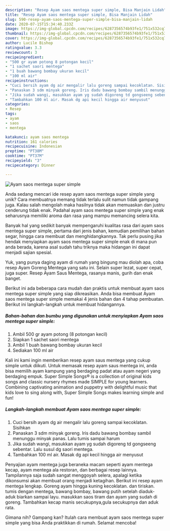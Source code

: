 ```yaml
---
description: "Resep Ayam saos mentega super simple, Bisa Manjain Lidah"
title: "Resep Ayam saos mentega super simple, Bisa Manjain Lidah"
slug: 590-resep-ayam-saos-mentega-super-simple-bisa-manjain-lidah
date: 2020-07-15T15:34:40.233Z
image: https://img-global.cpcdn.com/recipes/6287356574b93fe1/751x532cq70/ayam-saos-mentega-super-simple-foto-resep-utama.jpg
thumbnail: https://img-global.cpcdn.com/recipes/6287356574b93fe1/751x532cq70/ayam-saos-mentega-super-simple-foto-resep-utama.jpg
cover: https://img-global.cpcdn.com/recipes/6287356574b93fe1/751x532cq70/ayam-saos-mentega-super-simple-foto-resep-utama.jpg
author: Lucile Bishop
ratingvalue: 3.3
reviewcount: 3
recipeingredient:
- "500 gr ayam potong 8 potongan kecil"
- "1 sachet saori mentega"
- "1 buah bawang bombay ukuran kecil"
- "100 ml air"
recipeinstructions:
- "Cuci bersih ayam dg air mengalir lalu goreng sampai kecoklatan. Sisihkan"
- "Panaskan 3 sdm minyak goreng. Iris dadu bawang bombay sambil menunggu minyak panas. Lalu tumis sampai harum"
- "Jika sudah wangi, masukkan ayam yg sudah digoreng td gongseeng sebentar. Lalu susul dg saori mentega."
- "Tambahkan 100 ml air. Masak dg api kecil hingga air menyusut"
categories:
- Resep
tags:
- ayam
- saos
- mentega

katakunci: ayam saos mentega 
nutrition: 161 calories
recipecuisine: Indonesian
preptime: "PT38M"
cooktime: "PT37M"
recipeyield: "3"
recipecategory: Dinner

---
```



![Ayam saos mentega super simple](https://img-global.cpcdn.com/recipes/6287356574b93fe1/751x532cq70/ayam-saos-mentega-super-simple-foto-resep-utama.jpg)

Anda sedang mencari ide resep ayam saos mentega super simple yang unik? Cara membuatnya memang tidak terlalu sulit namun tidak gampang juga. Kalau salah mengolah maka hasilnya tidak akan memuaskan dan justru cenderung tidak enak. Padahal ayam saos mentega super simple yang enak seharusnya memiliki aroma dan rasa yang mampu memancing selera kita.

Banyak hal yang sedikit banyak mempengaruhi kualitas rasa dari ayam saos mentega super simple, pertama dari jenis bahan, kemudian pemilihan bahan segar, hingga cara membuat dan menghidangkannya. Tak perlu pusing jika hendak menyiapkan ayam saos mentega super simple enak di mana pun anda berada, karena asal sudah tahu triknya maka hidangan ini dapat menjadi sajian spesial.

Yuk, yang punya daging ayam di rumah yang bingung mau diolah apa, coba resep Ayam Goreng Mentega yang satu ini. Selain super lezat, super cepat, juga super. Resep Ayam Saus Mentega, rasanya manis, gurih dan enak banget.


Berikut ini ada beberapa cara mudah dan praktis untuk membuat ayam saos mentega super simple yang siap dikreasikan. Anda bisa membuat Ayam saos mentega super simple memakai 4 jenis bahan dan 4 tahap pembuatan. Berikut ini langkah-langkah untuk membuat hidangannya.

<!--inarticleads1-->

##### Bahan-bahan dan bumbu yang digunakan untuk menyiapkan Ayam saos mentega super simple:

1. Ambil 500 gr ayam potong (8 potongan kecil)
1. Siapkan 1 sachet saori mentega
1. Ambil 1 buah bawang bombay ukuran kecil
1. Sediakan 100 ml air


Kali ini kami ingin memberikan resep ayam saus mentega yang cukup simple untuk diikuti. Untuk memasak resep ayam saus mentega ini, anda bisa memilih ayam kampung yang berdaging padat atau ayam negeri yang berdaging empuk. Super Simple Songs® is a collection of original kids songs and classic nursery rhymes made SIMPLE for young learners. Combining captivating animation and puppetry with delightful music that kids love to sing along with, Super Simple Songs makes learning simple and fun! 

<!--inarticleads2-->

##### Langkah-langkah membuat Ayam saos mentega super simple:

1. Cuci bersih ayam dg air mengalir lalu goreng sampai kecoklatan. Sisihkan
1. Panaskan 3 sdm minyak goreng. Iris dadu bawang bombay sambil menunggu minyak panas. Lalu tumis sampai harum
1. Jika sudah wangi, masukkan ayam yg sudah digoreng td gongseeng sebentar. Lalu susul dg saori mentega.
1. Tambahkan 100 ml air. Masak dg api kecil hingga air menyusut


Penyajian ayam mentega juga beraneka macam seperti ayam mentega kecap, ayam mentega ala restoran, dan berbagai resep lainnya. Tampilannya saja sudah sangat menggoyah selera, apalagi ketika dikonsumsi akan membuat orang menjadi ketagihan. Berikut ini resep ayam mentega lengkap. Goreng ayam hingga kuning kecoklatan. dan tiriskan. tumis dengan mentega, bawang bombay, bawang putih setelah diaduk-aduk biarkan sampai layu. masukkan saos tiram dan ayam yang sudah di goreng. Tambahkan kecap manis secukupnya,gula secukupnya dan aduk rata. 

Gimana nih? Gampang kan? Itulah cara membuat ayam saos mentega super simple yang bisa Anda praktikkan di rumah. Selamat mencoba!
